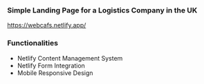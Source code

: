 ### Simple Landing Page for a Logistics Company in the UK

https://webcafs.netlify.app/

### Functionalities
- Netlify Content Management System
- Netlify Form Integration
- Mobile Responsive Design
